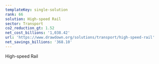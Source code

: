 ```yaml
---
templateKey: single-solution
rank: 66
solution: High-speed Rail
sector: Transport
co2_reduction_gt: 1.52
net_cost_billions: '1,038.42'
url: 'https://www.drawdown.org/solutions/transport/high-speed-rail'
net_savings_billions: '368.10'
---
```


High-speed Rail